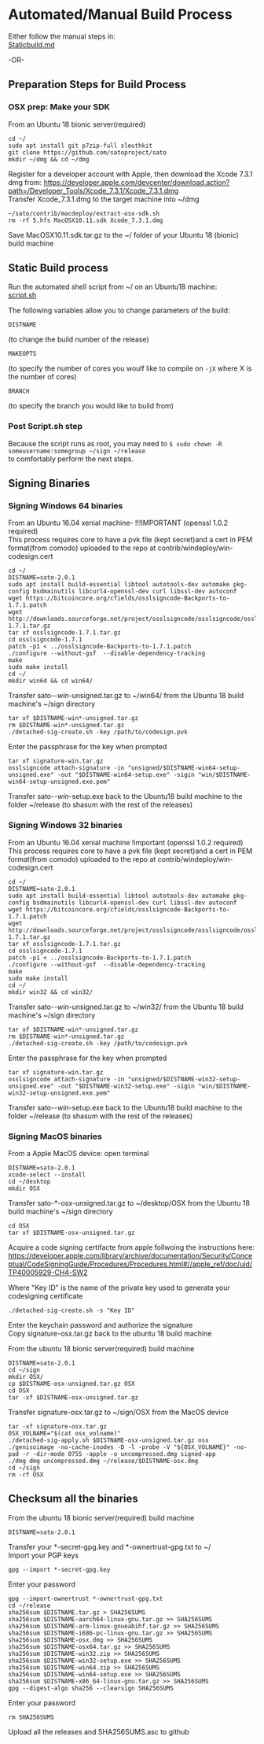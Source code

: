 Automated/Manual Build Process
==============

Either follow the manual steps in:  
[Staticbuild.md](/static-builds/staticbuild.md)  

-OR-  


Preparation Steps for Build Process
---------------------

### OSX prep: Make your SDK 
From an Ubuntu 18 bionic server(required)

```
cd ~/
sudo apt install git p7zip-full sleuthkit
git clone https://github.com/satoproject/sato
mkdir ~/dmg && cd ~/dmg
```
Register for a developer account with Apple, then download the Xcode 7.3.1 dmg from:   https://developer.apple.com/devcenter/download.action?path=/Developer_Tools/Xcode_7.3.1/Xcode_7.3.1.dmg  
Transfer Xcode_7.3.1.dmg to the target machine into ~/dmg 

```
~/sato/contrib/macdeploy/extract-osx-sdk.sh
rm -rf 5.hfs MacOSX10.11.sdk Xcode_7.3.1.dmg
```

Save MacOSX10.11.sdk.tar.gz to the ~/ folder of your Ubuntu 18 (bionic) build machine

Static Build process
---------------------

Run the automated shell script from ~/ on an Ubuntu18 machine:  
[script.sh](/static-builds/script.sh)


The following variables allow you to change parameters of the build:
```
DISTNAME
```
(to change the build number of the release)


```
MAKEOPTS
```
(to specify the  number of cores you woulf like to compile on `-jX` where X is the number of cores)


```
BRANCH
```
(to specify the branch you would like to build from)


### Post Script.sh step

Because the script runs as root, you may need to `$ sudo chown -R someusername:somegroup ~/sign ~/release`   
to comfortably perform the next steps.


Signing Binaries
---------------------

### Signing Windows 64 binaries
From an Ubuntu 16.04 xenial machine- !!!IMPORTANT (openssl 1.0.2 required)  
This process requires core to have a pvk file (kept secret)and a cert in PEM format(from comodo) uploaded to the repo at contrib/windeploy/win-codesign.cert

```
cd ~/
DISTNAME=sato-2.0.1
sudo apt install build-essential libtool autotools-dev automake pkg-config bsdmainutils libcurl4-openssl-dev curl libssl-dev autoconf
wget https://bitcoincore.org/cfields/osslsigncode-Backports-to-1.7.1.patch
wget http://downloads.sourceforge.net/project/osslsigncode/osslsigncode/osslsigncode-1.7.1.tar.gz
tar xf osslsigncode-1.7.1.tar.gz
cd osslsigncode-1.7.1
patch -p1 < ../osslsigncode-Backports-to-1.7.1.patch
./configure --without-gsf  --disable-dependency-tracking
make
sudo make install
cd ~/
mkdir win64 && cd win64/
```
Transfer sato-*-win*-unsigned.tar.gz to ~/win64/ from the Ubuntu 18 build machine's ~/sign directory  
```
tar xf $DISTNAME-win*-unsigned.tar.gz
rm $DISTNAME-win*-unsigned.tar.gz
./detached-sig-create.sh -key /path/to/codesign.pvk
```
Enter the passphrase for the key when prompted
```
tar xf signature-win.tar.gz 
osslsigncode attach-signature -in "unsigned/$DISTNAME-win64-setup-unsigned.exe" -out "$DISTNAME-win64-setup.exe" -sigin "win/$DISTNAME-win64-setup-unsigned.exe.pem"
```
Transfer sato-*-win*-setup.exe back to the Ubuntu18 build machine to the folder ~/release (to shasum with the rest of the releases)




### Signing Windows 32 binaries
From an Ubuntu 16.04 xenial machine !important (openssl 1.0.2 required)  
This process requires core to have a pvk file (kept secret)and a cert in PEM format(from comodo) uploaded to the repo at contrib/windeploy/win-codesign.cert

```
cd ~/
DISTNAME=sato-2.0.1
sudo apt install build-essential libtool autotools-dev automake pkg-config bsdmainutils libcurl4-openssl-dev curl libssl-dev autoconf
wget https://bitcoincore.org/cfields/osslsigncode-Backports-to-1.7.1.patch
wget http://downloads.sourceforge.net/project/osslsigncode/osslsigncode/osslsigncode-1.7.1.tar.gz
tar xf osslsigncode-1.7.1.tar.gz
cd osslsigncode-1.7.1
patch -p1 < ../osslsigncode-Backports-to-1.7.1.patch
./configure --without-gsf  --disable-dependency-tracking
make
sudo make install
cd ~/
mkdir win32 && cd win32/
```
Transfer sato-*-win*-unsigned.tar.gz to ~/win32/ from the Ubuntu 18 build machine's ~/sign directory  
```
tar xf $DISTNAME-win*-unsigned.tar.gz
rm $DISTNAME-win*-unsigned.tar.gz
./detached-sig-create.sh -key /path/to/codesign.pvk
```
Enter the passphrase for the key when prompted
```
tar xf signature-win.tar.gz 
osslsigncode attach-signature -in "unsigned/$DISTNAME-win32-setup-unsigned.exe" -out "$DISTNAME-win32-setup.exe" -sigin "win/$DISTNAME-win32-setup-unsigned.exe.pem"
```
Transfer sato-*-win*-setup.exe back to the Ubuntu18 build machine to the folder ~/release (to shasum with the rest of the releases)




### Signing MacOS binaries
From a Apple MacOS device: open terminal

```
DISTNAME=sato-2.0.1
xcode-select --install
cd ~/desktop
mkdir OSX
```
Transfer sato-*-osx-unsigned.tar.gz to ~/desktop/OSX from the Ubuntu 18 build machine's ~/sign directory 
```
cd OSX
tar xf $DISTNAME-osx-unsigned.tar.gz
```
Acquire a code signing certifacte from apple follwoing the instructions here:
https://developer.apple.com/library/archive/documentation/Security/Conceptual/CodeSigningGuide/Procedures/Procedures.html#//apple_ref/doc/uid/TP40005929-CH4-SW2

Where  "Key ID" is the name of the private key used to generate your codesigning certificate
```
./detached-sig-create.sh -s "Key ID" 
```
Enter the keychain password and authorize the signature  
Copy signature-osx.tar.gz back to the ubuntu 18 build machine

From the ubuntu 18 bionic server(required) build machine
```
DISTNAME=sato-2.0.1
cd ~/sign
mkdir OSX/
cp $DISTNAME-osx-unsigned.tar.gz OSX
cd OSX
tar -xf $DISTNAME-osx-unsigned.tar.gz 
```
Transfer signature-osx.tar.gz to ~/sign/OSX from the MacOS device
```
tar -xf signature-osx.tar.gz
OSX_VOLNAME="$(cat osx_volname)"
./detached-sig-apply.sh $DISTNAME-osx-unsigned.tar.gz osx
./genisoimage -no-cache-inodes -D -l -probe -V "${OSX_VOLNAME}" -no-pad -r -dir-mode 0755 -apple -o uncompressed.dmg signed-app
./dmg dmg uncompressed.dmg ~/release/$DISTNAME-osx.dmg
cd ~/sign
rm -rf OSX
```


Checksum all the binaries
---------------------

From the ubuntu 18 bionic server(required) build machine
```
DISTNAME=sato-2.0.1
```
Transfer your *-secret-gpg.key and *-ownertrust-gpg.txt to ~/  
Import your PGP keys
```
gpg --import *-secret-gpg.key
```
Enter your password
```
gpg --import-ownertrust *-ownertrust-gpg.txt
cd ~/release
sha256sum $DISTNAME.tar.gz > SHA256SUMS
sha256sum $DISTNAME-aarch64-linux-gnu.tar.gz >> SHA256SUMS
sha256sum $DISTNAME-arm-linux-gnueabihf.tar.gz >> SHA256SUMS
sha256sum $DISTNAME-i686-pc-linux-gnu.tar.gz >> SHA256SUMS
sha256sum $DISTNAME-osx.dmg >> SHA256SUMS
sha256sum $DISTNAME-osx64.tar.gz >> SHA256SUMS
sha256sum $DISTNAME-win32.zip >> SHA256SUMS
sha256sum $DISTNAME-win32-setup.exe >> SHA256SUMS
sha256sum $DISTNAME-win64.zip >> SHA256SUMS
sha256sum $DISTNAME-win64-setup.exe >> SHA256SUMS
sha256sum $DISTNAME-x86_64-linux-gnu.tar.gz >> SHA256SUMS
gpg --digest-algo sha256 --clearsign SHA256SUMS
```
Enter your password 
```
rm SHA256SUMS
```

Upload all the releases and SHA256SUMS.asc to github



